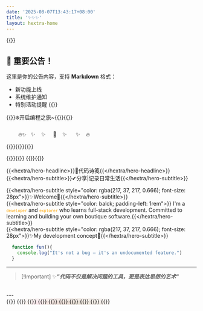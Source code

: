```yaml
---
date: '2025-08-07T13:43:17+08:00'
title: '✨✨✨'
layout: hextra-home
---
```



{{<announcement>}}
## 🚀 重要公告！
这里是你的公告内容，支持 **Markdown** 格式：
- 新功能上线
- 系统维护通知
- 特别活动提醒
{{</announcement>}}

<div class="container-home" style="margin: 0 auto; width: 100%; max-width: 1200px;">
{{<hextra/hero-badge>}}❄️开启编程之旅~{{<icon "arrow-circle-right">}}{{</hextra/hero-badge>}}

<p style="padding-top: 8px;">&nbsp;&nbsp;&nbsp;&nbsp;&nbsp;&nbsp;&nbsp;&nbsp;🔥✨&nbsp;&nbsp;&nbsp;✨&nbsp;&nbsp;&nbsp;&nbsp;✨&nbsp;&nbsp;&nbsp;&nbsp;&nbsp;🎉&nbsp;&nbsp;&nbsp;&nbsp;✨&nbsp;&nbsp;&nbsp;&nbsp;&nbsp;&nbsp;✨&nbsp;&nbsp;&nbsp;&nbsp;🔥</p>
{{<center-container>}}{{<avatar src="https://cdn.jsdelivr.net/gh/QuasarMind-byte/QuasarMind-byte.github.io@main/static/images/avatar.webp" name="Jay YI" text="未经省察的人生不值得过" link= "/about ">}}{{</center-container>}}


{{<center-container>}}{{<icon name="cube-transparent" >}} {{<typewriter color="rgba(226, 136, 34, 0.67)">}}{{</center-container>}}

{{<hextra/hero-headline>}}🎨代码诗笺{{</hextra/hero-headline>}}
{{<hextra/hero-subtitle>}}✔分享|记录日常生活{{</hextra/hero-subtitle>}}
<br>

{{<hextra/hero-subtitle style="color: rgba(217, 37, 217, 0.666); font-size: 28px">}}✨Welcome👋{{</hextra/hero-subtitle>}}
</br>
{{<hextra/hero-subtitle style="color: balck; padding-left: 1rem">}}
I'm a <code style="color: orange;">`developer`</code> and <code style="color: orange;">`explorer`</code> who learns full-stack development. Committed to learning and building your own boutique software.{{</hextra/hero-subtitle>}}
</br>
{{<hextra/hero-subtitle style="color: rgba(217, 37, 217, 0.666); font-size: 28px">}}✨My development concept🎯{{</hextra/hero-subtitle>}}

```js {filename = "Title" linenos = "table"}
  function fun(){
    console.log("It's not a bug – it's an undocumented feature.")
  }
```

---
>[!Important] ✨***"代码不仅是解决问题的工具，更是表达思想的艺术"***
</br>
---
</br>
<!-- feature  -->
{{<hextra/feature-grid>}}
{{<hextra/feature-card link="guide/front-end" title="🎬前端" subtitle="前端技术学习记录</br> HTML/CSS   ` |` JavaScript `|` Vue " class="hx:aspect-auto hx:md:aspect-[1.1/1] hx:max-md:min-h-[340px]" style="background: radial-gradient(ellipse at 50% 80%,rgba(246, 82, 7, 0.15),hsla(17, 97%, 52%, 0.00));">}}
{{<hextra/feature-card link="guide/java" title="🚀后端" subtitle="后端技术学习记录 </br>Java` |` Go` |` Mysql `|` Spring" class="hx:aspect-auto hx:md:aspect-[1.1/1] hx:max-md:min-h-[340px]" style="background: radial-gradient(ellipse at 50% 80%,rgba(194,97,254,0.15),hsla(0,0%,100%,0));">}}
{{<hextra/feature-card link="/project" title="🌟项目Star｜工作经验" subtitle="项目架构学习</br>参观 `Github`</br>Work Experience"class="hx:aspect-auto hx:md:aspect-[1.1/1] hx:max-md:min-h-[340px]" style="background: radial-gradient(ellipse at 50% 80%,rgba(126, 254, 97, 0.15),hsla(95, 72%, 66%, 0.00));">}}
{{<hextra/feature-card link="/book" title="♊书籍阅读" subtitle="阅读书籍记录" >}}
{{<hextra/feature-card link="/" title="🧭美图" subtitle="美图记录" >}}
{{<hextra/feature-card link="/" title="🗺️杂记" subtitle="日常生活记录" >}}
{{<hextra/feature-card link="/book" title="🥥厨艺" subtitle="菜谱记录" >}}
{{<hextra/feature-card link="/" title="🎻其他" subtitle="其他技能学习记录" >}}
{{</hextra/feature-grid>}} 

</div>